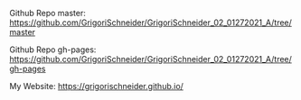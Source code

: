 Github Repo master:
https://github.com/GrigoriSchneider/GrigoriSchneider_02_01272021_A/tree/master

Github Repo gh-pages:
https://github.com/GrigoriSchneider/GrigoriSchneider_02_01272021_A/tree/gh-pages


My Website:
https://grigorischneider.github.io/